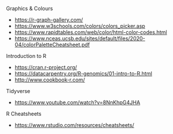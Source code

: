 Graphics & Colours
- https://r-graph-gallery.com/
- https://www.w3schools.com/colors/colors_picker.asp
- https://www.rapidtables.com/web/color/html-color-codes.html
- https://www.nceas.ucsb.edu/sites/default/files/2020-04/colorPaletteCheatsheet.pdf


Introduction to R
- https://cran.r-project.org/
- https://datacarpentry.org/R-genomics/01-intro-to-R.html
- http://www.cookbook-r.com/

Tidyverse
- https://www.youtube.com/watch?v=8NnKhpG4JHA

R Cheatsheets
- https://www.rstudio.com/resources/cheatsheets/
